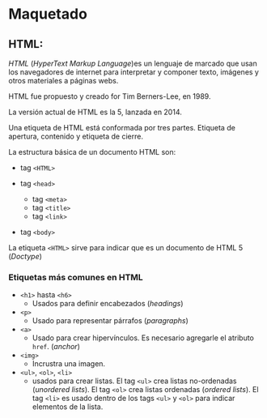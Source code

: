 # Maquetado

## HTML:

*HTML* (_HyperText Markup Language_)es un lenguaje de marcado que usan los navegadores de internet para interpretar y componer texto, imágenes y otros materiales a páginas webs.

HTML fue propuesto y creado for Tim Berners-Lee, en 1989.

La versión actual de HTML es la 5, lanzada en 2014.

Una etiqueta de HTML está conformada por tres partes. Etiqueta de apertura, contenido y etiqueta de cierre.

La estructura básica de un documento HTML son:

- tag `<HTML>`

- tag `<head>`
    - tag `<meta>`
    - tag `<title>`
    - tag `<link>`

- tag `<body>`


La etiqueta `<HTML>` sirve para indicar que es un documento de HTML 5 (_Doctype_)

### Etiquetas más comunes en HTML
- `<h1>` hasta `<h6>`
    - Usados para definir encabezados (_headings_)
- `<p>`
    - Usado para representar párrafos (_paragraphs_)
- `<a>`
    - Usado para crear hipervínculos. Es necesario agregarle el atributo `href`. (_anchor_)
- `<img>`
    - Incrustra una imagen.
- `<ul>`, `<ol>`, `<li>`
    - usados para crear listas. El tag `<ul>` crea listas no-ordenadas (_unordered lists_). El tag `<ol>` crea listas ordenadas (_ordered lists_). El tag `<li>` es usado dentro de los tags `<ul>` y `<ol>` para indicar elementos de la lista.
